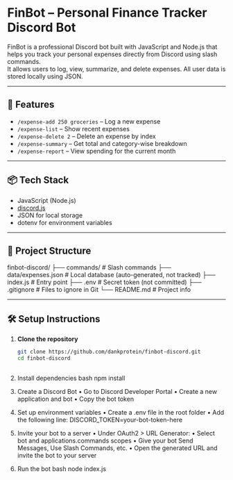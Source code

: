 # FinBot – Personal Finance Tracker Discord Bot

FinBot is a professional Discord bot built with JavaScript and Node.js that helps you track your personal expenses directly from Discord using slash commands.  
It allows users to log, view, summarize, and delete expenses. All user data is stored locally using JSON.

---

## 🚀 Features

- `/expense-add 250 groceries` – Log a new expense  
- `/expense-list` – Show recent expenses  
- `/expense-delete 2` – Delete an expense by index  
- `/expense-summary` – Get total and category-wise breakdown  
- `/expense-report` – View spending for the current month  

---

## 📦 Tech Stack

- JavaScript (Node.js)  
- [discord.js](https://discord.js.org)  
- JSON for local storage  
- dotenv for environment variables  

---

## 📁 Project Structure
finbot-discord/
├── commands/            # Slash commands
├── data/expenses.json   # Local database (auto-generated, not tracked)
├── index.js             # Entry point
├── .env                 # Secret token (not committed)
├── .gitignore           # Files to ignore in Git
└── README.md            # Project info

---

## 🛠 Setup Instructions

1. **Clone the repository**
   ```bash
   git clone https://github.com/dankprotein/finbot-discord.git
   cd finbot-discord
  
2.	Install dependencies
    bash
    npm install
3.	Create a Discord Bot
	•	Go to Discord Developer Portal
	•	Create a new application and bot
	•	Copy the bot token

4.	Set up environment variables
	•	Create a .env file in the root folder
	•	Add the following line:
    DISCORD_TOKEN=your-bot-token-here

5.	Invite your bot to a server
	•	Under OAuth2 > URL Generator:
	•	Select bot and applications.commands scopes
	•	Give your bot Send Messages, Use Slash Commands, etc.
	•	Open the generated URL and invite the bot to your server

6.	Run the bot
    bash
    node index.js